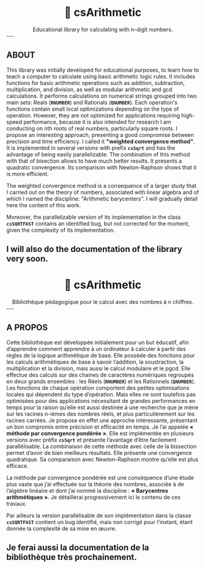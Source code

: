 <h1 align="center">
🧩 csArithmetic
</h1>

<div align="center">
Educational library for calculating with n-digit numbers.
</div>
---

## ABOUT

This library was initially developed for educational purposes, to learn how to teach a computer to calculate using basic arithmetic logic rules. It includes functions for basic arithmetic operations such as addition, subtraction, multiplication, and division, as well as modular arithmetic and gcd calculations. It performs calculations on numerical strings grouped into two main sets: Reals (**`RNUMBER`**) and Rationals (**`QNUMBER`**). Each operation's functions contain small local optimizations depending on the type of operation. However, they are not optimized for applications requiring high-speed performance, because it is also intended for research I am conducting on nth roots of real numbers, particularly square roots. I propose an interesting approach, presenting a good compromise between precision and time efficiency. I called it **"weighted convergence method"**. It is implemented in several versions with prefix **`csSqrt`** and has the advantage of being easily parallelizable. The combination of this method with that of bisection allows to have much better results. It presents a quadratic convergence. Its comparison with Newton-Raphson shows that it is more efficient. 

The weighted convergence method is a consequence of a larger study that I carried out on the theory of numbers, associated with linear algebra and of which I named the discipline: "Arithmetic barycenters". I will gradually detail here the content of this work. 

Moreover, the parallelizable version of its implementation in the class **`csSQRTFAST`** contains an identified bug, but not corrected for the moment, given the complexity of its implementation. 

I will also do the documentation of the library very soon.
---

<h1 align="center">
🧩 csArithmetic
</h1>

<div align="center">
Bibliothèque pédagogique pour le calcul avec des nombres à n chiffres.
</div>
---

## A PROPOS

Cette bibliothèque est développée initialement pour un but éducatif, afin d’apprendre comment apprendre à un ordinateur à calculer à partir des règles de la logique arithmétique de base. Elle possède des fonctions pour les calculs arithmétiques de base à savoir l’addition, la soustraction, la multiplication et la division, mais aussi le calcul modulaire et le pgcd. Elle effectue des calculs sur des chaines de caractères numériques regroupés en deux grands ensembles : les Réels (**`RNUMBER`**) et les Rationnels (**`QNUMBER`**). Les fonctions de chaque opération comportent des petites optimisations locales qui dépendent du type d’opération. Mais elles ne sont toutefois pas optimisées pour des applications nécessitant de grandes performances en temps pour la raison qu’elle est aussi destinée à une recherche que je mène sur les racines n-ièmes des nombres réels, et plus particulièrement sur les racines carrées. Je propose en effet une approche intéressante, présentant un bon compromis entre précision et efficacité en temps. Je l’ai appelée **« méthode par convergence pondérée »**. Elle est implémentée en plusieurs versions avec préfix **`csSqrt`** et présente l’avantage d’être facilement parallélisable. La combinaison de cette méthode avec celle de la bissection permet d’avoir de bien meilleurs résultats. Elle présente une convergence quadratique. Sa comparaison avec Newton-Raphson montre qu’elle est plus efficace.

La méthode par convergence pondérée est une conséquence d’une étude plus vaste que j’ai effectuée sur la théorie des nombres, associée à de l’algèbre linéaire et dont j’ai nommé la discipline : **« Barycentres arithmétiques »**. Je détaillerai progressivement ici le contenu de ces travaux.

Par ailleurs la version parallélisable de son implémentation dans la classe **`csSQRTFAST`** contient un bug identifié, mais non corrigé pour l’instant, étant donnée la complexité de sa mise en œuvre.

Je ferai aussi la documentation de la bibliothèque très prochainement.
---